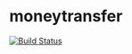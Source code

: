 # moneytransfer
[![Build Status](https://travis-ci.org/dlucia/moneytransfer.svg?branch=master)](https://travis-ci.org/dlucia/moneytransfer)